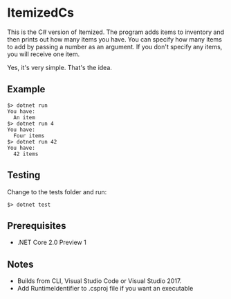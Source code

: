 # ItemizedCs

This is the C# version of Itemized. The program adds items to inventory and then prints out how many items you have. You can specify how many items to add by passing a number as an argument. If you don't specify any items, you will receive one item. 

Yes, it's very simple. That's the idea.

## Example

```
$> dotnet run 
You have:
  An item
$> dotnet run 4
You have:
  Four items
$> dotnet run 42
You have: 
  42 items
```

## Testing

Change to the tests folder and run:

```
$> dotnet test
```

## Prerequisites
- .NET Core 2.0 Preview 1

## Notes

- Builds from CLI, Visual Studio Code or Visual Studio 2017.
- Add RuntimeIdentifier to .csproj file if you want an executable
